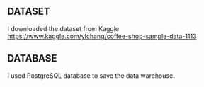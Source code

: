 ## DATASET

I downloaded the dataset from Kaggle https://www.kaggle.com/ylchang/coffee-shop-sample-data-1113

## DATABASE

I used PostgreSQL database to save the data warehouse.
